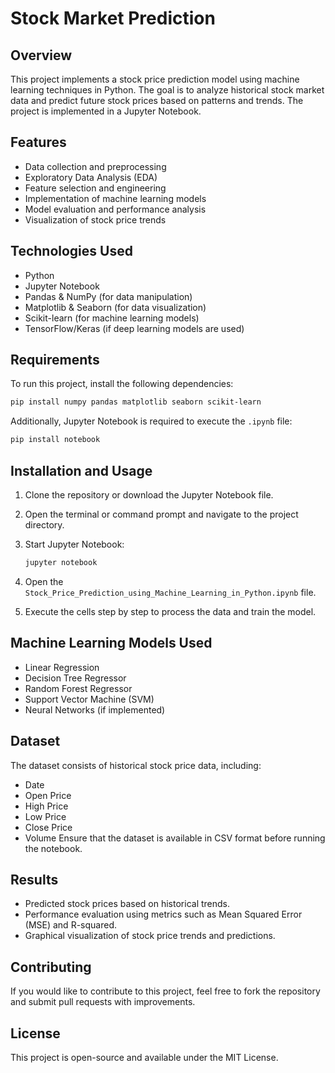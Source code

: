 # Stock Market Prediction

## Overview
This project implements a stock price prediction model using machine learning techniques in Python. The goal is to analyze historical stock market data and predict future stock prices based on patterns and trends. The project is implemented in a Jupyter Notebook.

## Features
- Data collection and preprocessing
- Exploratory Data Analysis (EDA)
- Feature selection and engineering
- Implementation of machine learning models
- Model evaluation and performance analysis
- Visualization of stock price trends

## Technologies Used
- Python
- Jupyter Notebook
- Pandas & NumPy (for data manipulation)
- Matplotlib & Seaborn (for data visualization)
- Scikit-learn (for machine learning models)
- TensorFlow/Keras (if deep learning models are used)

## Requirements
To run this project, install the following dependencies:

```bash
pip install numpy pandas matplotlib seaborn scikit-learn
```

Additionally, Jupyter Notebook is required to execute the `.ipynb` file:

```bash
pip install notebook
```

## Installation and Usage
1. Clone the repository or download the Jupyter Notebook file.
2. Open the terminal or command prompt and navigate to the project directory.
3. Start Jupyter Notebook:

   ```bash
   jupyter notebook
   ```
4. Open the `Stock_Price_Prediction_using_Machine_Learning_in_Python.ipynb` file.
5. Execute the cells step by step to process the data and train the model.

## Machine Learning Models Used
- Linear Regression
- Decision Tree Regressor
- Random Forest Regressor
- Support Vector Machine (SVM)
- Neural Networks (if implemented)

## Dataset
The dataset consists of historical stock price data, including:
- Date
- Open Price
- High Price
- Low Price
- Close Price
- Volume
Ensure that the dataset is available in CSV format before running the notebook.

## Results
- Predicted stock prices based on historical trends.
- Performance evaluation using metrics such as Mean Squared Error (MSE) and R-squared.
- Graphical visualization of stock price trends and predictions.

## Contributing
If you would like to contribute to this project, feel free to fork the repository and submit pull requests with improvements.

## License
This project is open-source and available under the MIT License.

